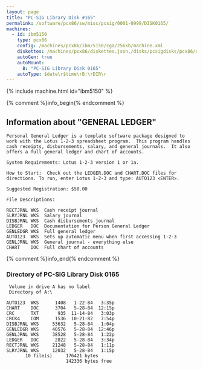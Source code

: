 ```yaml
---
layout: page
title: "PC-SIG Library Disk #165"
permalink: /software/pcx86/sw/misc/pcsig/0001-0999/DISK0165/
machines:
  - id: ibm5150
    type: pcx86
    config: /machines/pcx86/ibm/5150/cga/256kb/machine.xml
    diskettes: /machines/pcx86/diskettes.json,/disks/pcsigdisks/pcx86/diskettes.json
    autoGen: true
    autoMount:
      B: "PC-SIG Library Disk 0165"
    autoType: $date\r$time\rB:\rDIR\r
---
```


{% include machine.html id="ibm5150" %}

{% comment %}info_begin{% endcomment %}

## Information about "GENERAL LEDGER"

    Personal General Ledger is a template software package designed to
    work with the Lotus 1-2-3 spreadsheet program.  This program handles
    cash receipts, disbursements, salary, and general journals.  It also
    offers a full general ledger and chart of accounts.
    
    System Requirements: Lotus 1-2-3 version 1 or 1a.
    
    How to Start:  Check out the LEDGER.DOC and CHART.DOC files for
    directions. To run, enter Lotus 1-2-3 and type: AUTO123 <ENTER>.
    
    Suggested Registration: $50.00
    
    File Descriptions:
    
    RECTJRNL WKS  Cash receipt journal
    SLRYJRNL WKS  Salary journal
    DISBJRNL WKS  Cash disbursements journal
    LEDGER   DOC  Documentation for Person General Ledger
    GENLEDGR WKS  Full general ledger
    AUTO123  WKS  Sets up automatic menu when first accessing 1-2-3
    GENLJRNL WKS  General journal - everything else
    CHART    DOC  Full chart of accounts
{% comment %}info_end{% endcomment %}


### Directory of PC-SIG Library Disk 0165

     Volume in drive A has no label
     Directory of A:\

    AUTO123  WKS      1408   1-22-84   3:35p
    CHART    DOC      3704   5-28-84  12:15p
    CRC      TXT       935  11-14-84   3:03p
    CRCK4    COM      1536  10-21-82   7:54p
    DISBJRNL WKS     53632   5-28-84   1:04p
    GENLEDGR WKS     40576   5-28-84  12:46p
    GENLJRNL WKS     38528   5-28-84   1:22p
    LEDGER   DOC      2822   5-28-84   3:34p
    RECTJRNL WKS     21248   5-28-84   1:11p
    SLRYJRNL WKS     12032   5-28-84   1:15p
           10 file(s)     176421 bytes
                          142336 bytes free
